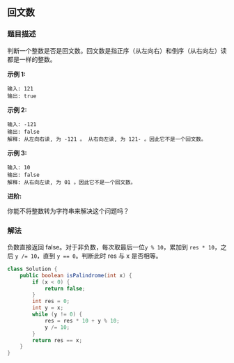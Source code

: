 ## 回文数
### 题目描述

判断一个整数是否是回文数。回文数是指正序（从左向右）和倒序（从右向左）读都是一样的整数。

**示例 1:**
```
输入: 121
输出: true
```

**示例 2:**
```
输入: -121
输出: false
解释: 从左向右读, 为 -121 。 从右向左读, 为 121- 。因此它不是一个回文数。
```

**示例 3:**
```
输入: 10
输出: false
解释: 从右向左读, 为 01 。因此它不是一个回文数。
```

**进阶:**

你能不将整数转为字符串来解决这个问题吗？

### 解法
负数直接返回 false。对于非负数，每次取最后一位`y % 10`，累加到 `res * 10`，之后 `y /= 10`，直到 `y == 0`。判断此时 res 与 x 是否相等。

```java
class Solution {
    public boolean isPalindrome(int x) {
        if (x < 0) {
            return false;
        }
        int res = 0;
        int y = x;
        while (y != 0) {
            res = res * 10 + y % 10;
            y /= 10;
        }
        return res == x;
    }
}
```